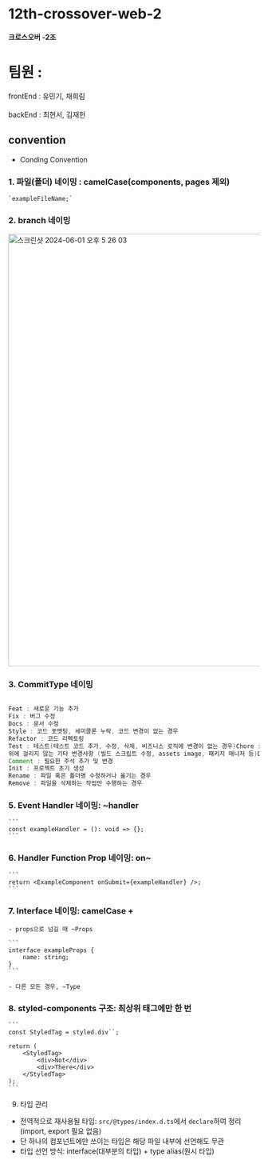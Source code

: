 # 12th-crossover-web-2
**크로스오버 -2조**

# 팀원 :   
frontEnd : 유민기, 채희림    </br>   
backEnd : 최현서, 김재헌    </br>

## convention

- Conding Convention
### 1. 파일(폴더) 네이밍 : camelCase(components, pages 제외)
    
    `exampleFileName;`
    
### 2. branch 네이밍
    
  <img width="865" alt="스크린샷 2024-06-01 오후 5 26 03" src="https://github.com/mju-likelion/12th-crossover-web-2/assets/108206432/b8cd22e1-c0be-43b7-9184-36387d9fa0c9">

### 3. CommitType 네이밍
```java
	
Feat : 새로운 기능 추가
Fix : 버그 수정
Docs : 문서 수정
Style : 코드 포맷팅, 세미콜론 누락, 코드 변경이 없는 경우
Refactor : 코드 리펙토링
Test : 테스트(테스트 코드 추가, 수정, 삭제, 비즈니스 로직에 변경이 없는 경우)Chore :
위에 걸리지 않는 기타 변경사항 (빌드 스크립트 수정, assets image, 패키지 매니저 등)Design : CSS 등 사용자 UI 디자인 변경
Comment : 필요한 주석 추가 및 변경
Init : 프로젝트 초기 생성
Rename : 파일 혹은 폴더명 수정하거나 옮기는 경우
Remove : 파일을 삭제하는 작업만 수행하는 경우

```

### 5. Event Handler 네이밍: ~handler
    
    ```
    const exampleHandler = (): void => {};
    ```
    
### 6. Handler Function Prop 네이밍: on~
    
    ```
    return <ExampleComponent onSubmit={exampleHandler} />;
    ```
    
### 7. Interface 네이밍: camelCase +
    - props으로 넘길 때 ~Props
    
    ```
    interface exampleProps {
        name: string;
    }
    ```
    
    - 다른 모든 경우, ~Type
### 8. styled-components 구조: 최상위 태그에만 한 번
    
    ```
    const StyledTag = styled.div``;
    
    return (
        <StyledTag>
            <div>Not</div>
            <div>There</div>
        </StyledTag>
    );
    ```
    
9. 타입 관리
- 전역적으로 재사용될 타입: `src/@types/index.d.ts`에서 `declare`하여 정리(import, export 필요 없음)
- 단 하나의 컴포넌트에만 쓰이는 타입은 해당 파일 내부에 선언해도 무관
- 타입 선언 방식: interface(대부분의 타입) + type alias(원시 타입)
